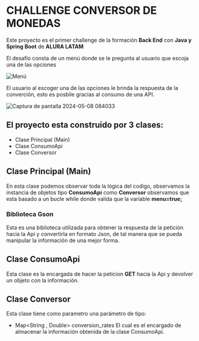 # CHALLENGE CONVERSOR DE MONEDAS
Este proyecto es el primer challenge de la formación **Back End** con **Java y Spring Boot** de **ALURA LATAM**

El desafío consta de un menú donde se le pregunta al usuario que escoja una de las opciones 

![Menú](https://github.com/dcoti7/Challenge/assets/157064508/b44041a6-a41b-4013-92a9-deef4327b0f7)

El usuario al escoger una de las opciones le brinda la respuesta de la converción, esto es posbile gracias al consumo de una API.

![Captura de pantalla 2024-05-08 084033](https://github.com/dcoti7/Challenge/assets/157064508/2b4144c2-cb72-405f-9c3f-80675440aeef)

## El proyecto esta construido por 3 clases: 
* Clase Principal (Main)
* Clase ConsumoApi
* Clase Conversor

## Clase Principal (Main) 

En esta clase podemos observar toda la lógica del codigo, observamos la instancia de objetos tipo **ConsumoApi** como **Conversor**
observamos que esta basado a un bucle while donde valida que la variable **menu=true;**

### Biblioteca Gson

Esta es una biblioteca utilizada para obtener la respuesta de la petición hacia la Api y convertirla en formato Json, de tal manera que 
se pueda manipular la información de una mejor forma. 

## Clase ConsumoApi

Esta clase es la encargada de hacer la peticion **GET** hacia la Api y devolver un objeto con la información. 

## Clase Conversor

Esta clase tiene como parametro una parámetro de tipo: 
* Map<String , Double> conversion_rates
El cual es el encargado de almacenar la información obtenida de la clase ConsumoApi. 
